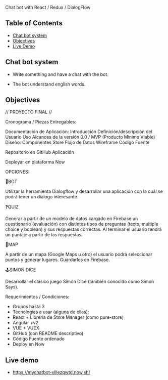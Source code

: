 Chat bot with React / Redux / DialogFlow

## Table of Contents
- [Chat bot system](#chat-bot-system)
- [Objectives](#ojectives)
- [Live Demo](#live-demo)

## Chat bot system

- Write something and have a chat with the bot.

- The bot understand english words.

## Objectives
// PROYECTO FINAL // 

Cronograma / Piezas Entregables:

Documentación de Aplicación:
Introducción
Definición/descripción del Usuario
Uso
Alcances de la versión 0.0 / MVP (Producto Mínimo Viable)
Diseño:
Componentes
Store
Flujo de Datos
Wireframe
Código Fuente

Repositorio en GitHub
Aplicación

Deployar en plataforma Now


OPCIONES:

🤖BOT

Utilizar la herramienta Dialogflow y desarrollar una aplicación con la cuál se podrá tener un diálogo interesante.

❓QUIZ

Generar a partir de un modelo de datos cargado en Firebase un cuestionario (evaluación) con distintos tipos de preguntas (texto, multiple choice y boolean) y sus respuestas correctas. Al terminar el usuario tendrá un puntaje a partir de las respuestas.

📍MAP

A partir de un mapa (Google Maps u otro) el usuario podrá seleccionar puntos y generar lugares. Guardarlos en Firebase.

🕹️SIMON DICE

Desarrollar el clásico juego Simón Dice (también conocido como Simon Says).


Requerimientos / Condiciones:

* Grupos hasta 3
* Tecnologías a usar (alguna de ellas):
* React + Librería de Store Manager (como pure-store)
* Angular +v2
* VUE + VUEX
* GitHub (con README descriptivo)
* Código Fuente ordenado
* Deploy en Now

## Live demo

- https://mychatbot-xlllezqwtd.now.sh/

